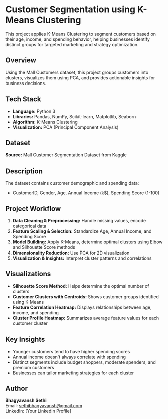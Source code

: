 # Customer Segmentation using K-Means Clustering

This project applies K-Means Clustering to segment customers based on their age, income, and spending behavior, helping businesses identify distinct groups for targeted marketing and strategy optimization.

## Overview
Using the Mall Customers dataset, this project groups customers into clusters, visualizes them using PCA, and provides actionable insights for business decisions.

## Tech Stack
- **Language:** Python 3
- **Libraries:** Pandas, NumPy, Scikit-learn, Matplotlib, Seaborn
- **Algorithm:** K-Means Clustering
- **Visualization:** PCA (Principal Component Analysis)

## Dataset
**Source:** Mall Customer Segmentation Dataset from Kaggle

## Description
The dataset contains customer demographic and spending data:
- CustomerID, Gender, Age, Annual Income (k$), Spending Score (1-100)

## Project Workflow
1. **Data Cleaning & Preprocessing:** Handle missing values, encode categorical data
2. **Feature Scaling & Selection:** Standardize Age, Annual Income, and Spending Score
3. **Model Building:** Apply K-Means, determine optimal clusters using Elbow and Silhouette Score methods
4. **Dimensionality Reduction:** Use PCA for 2D visualization
5. **Visualization & Insights:** Interpret cluster patterns and correlations

## Visualizations
- **Silhouette Score Method:** Helps determine the optimal number of clusters
- **Customer Clusters with Centroids:** Shows customer groups identified using K-Means
- **Feature Correlation Heatmap:** Displays relationships between age, income, and spending
- **Cluster Profile Heatmap:** Summarizes average feature values for each customer cluster

## Key Insights
- Younger customers tend to have higher spending scores
- Annual income doesn't always correlate with spending
- Distinct segments include budget shoppers, moderate spenders, and premium customers
- Businesses can tailor marketing strategies for each cluster

## Author
**Bhagyavansh Sethi**  
Email: sethibhagyavansh@gmail.com  
LinkedIn: [Your LinkedIn Profile]


